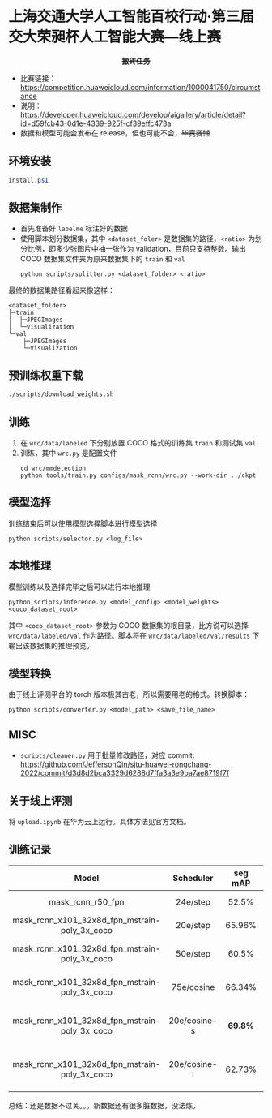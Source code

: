 # 上海交通大学人工智能百校行动·第三届交大荣昶杯人工智能大赛—线上赛

<div align="center"><del><b>搬砖任务</b></del></div>

* 比赛链接：https://competition.huaweicloud.com/information/1000041750/circumstance
* 说明：https://developer.huaweicloud.com/develop/aigallery/article/detail?id=d59fcb43-0d1e-4339-925f-cf39effc473a
* 数据和模型可能会发布在 release，但也可能不会，~~毕竟我懒~~

## 环境安装

```powershell
install.ps1
```

## 数据集制作

* 首先准备好 `labelme` 标注好的数据
* 使用脚本划分数据集，其中 `<dataset_foler>` 是数据集的路径，`<ratio>` 为划分比例，即多少张图片中抽一张作为 validation，目前只支持整数。输出 COCO 数据集文件夹为原来数据集下的 `train` 和 `val`
  ```
  python scripts/splitter.py <dataset_folder> <ratio>
  ```

最终的数据集路径看起来像这样：

```
<dataset_folder>
├─train
│  ├─JPEGImages
│  └─Visualization
└─val
    ├─JPEGImages
    └─Visualization
```

## 预训练权重下载

```bash
./scripts/download_weights.sh
```

## 训练

1. 在 `wrc/data/labeled` 下分别放置 COCO 格式的训练集 `train` 和测试集 `val`
2. 训练，其中 `wrc.py` 是配置文件
   ```
   cd wrc/mmdetection
   python tools/train.py configs/mask_rcnn/wrc.py --work-dir ../ckpt
   ```

## 模型选择

训练结束后可以使用模型选择脚本进行模型选择

```
python scripts/selector.py <log_file>
```

## 本地推理

模型训练以及选择完毕之后可以进行本地推理

```
python scripts/inference.py <model_config> <model_weights> <coco_dataset_root>
```

其中 `<coco_dataset_root>` 参数为 COCO 数据集的根目录，比方说可以选择 `wrc/data/labeled/val` 作为路径。脚本将在 `wrc/data/labeled/val/results` 下输出该数据集的推理预览。

## 模型转换

由于线上评测平台的 torch 版本极其古老，所以需要用老的格式。转换脚本：

```
python scripts/converter.py <model_path> <save_file_name>
```

## MISC

* `scripts/cleaner.py` 用于批量修改路径，对应 commit: https://github.com/JeffersonQin/sjtu-huawei-rongchang-2022/commit/d3d8d2bca3329d6288d7ffa3a3e9ba7ae8719f7f

## 关于线上评测

将 `upload.ipynb` 在华为云上运行。具体方法见官方文档。

## 训练记录

| Model | Scheduler | seg mAP | Note | Command |
| :-: | :-: | :-: | :-: | :-: |
| mask_rcnn_r50_fpn | 24e/step | 52.5% | bs=1, lr=0.02 | <details><summary>Command</summary><pre>python tools/train.py configs/mask_rcnn/wrc_resnet50_24e.py --work-dir ../ckpt</pre></details> |
| mask_rcnn_x101_32x8d_fpn_mstrain-poly_3x_coco | 20e/step | 65.96% | bs=1, lr=0.012 | <details><summary>Command</summary><pre>python tools/train.py configs/mask_rcnn/wrc_resnet101_20e.py --work-dir ../ckpt</pre></details> |
| mask_rcnn_x101_32x8d_fpn_mstrain-poly_3x_coco | 50e/step | 60.5% | bs=1, lr=0.012<br>+ aug | <details><summary>Command</summary><pre>python tools/train.py configs/mask_rcnn/wrc_resnet101_50e.py --work-dir ../ckpt</pre></details> |
| mask_rcnn_x101_32x8d_fpn_mstrain-poly_3x_coco | 75e/cosine | 66.34% | bs=1, lr=0.012<br>+ aug | <details><summary>Command</summary><pre>python tools/train.py configs/mask_rcnn/wrc_resnet101_cosine_75e.py --work-dir ../ckpt</pre></details> |
| mask_rcnn_x101_32x8d_fpn_mstrain-poly_3x_coco | 20e/cosine-s | **69.8%** | bs=3, lr=0.012<br>+ aug, data | <details><summary>Command</summary><pre>python tools/train.py configs/mask_rcnn/wrc_resnet101_cosine_20e_s.py --work-dir ../ckpt</pre></details> |
| mask_rcnn_x101_32x8d_fpn_mstrain-poly_3x_coco | 20e/cosine-l | 62.73% | bs=2, lr=0.02<br>+ aug, data | <details><summary>Command</summary><pre>python tools/train.py configs/mask_rcnn/wrc_resnet101_cosine_20e_l.py --work-dir ../ckpt</pre></details> |

总结：还是数据不过关。。。新数据还有很多脏数据，没法炼。
